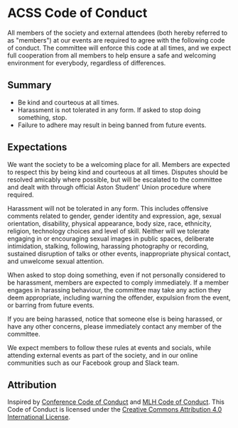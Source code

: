 # ACSS Code of Conduct

All members of the society and external attendees (both hereby referred to as "members") at our events are required to agree with the following code of conduct. The committee will enforce this code at all times, and we expect full cooperation from all members to help ensure a safe and welcoming environment for everybody, regardless of differences.

## Summary

* Be kind and courteous at all times.
* Harassment is not tolerated in any form. If asked to stop doing something, stop.
* Failure to adhere may result in being banned from future events.

## Expectations

We want the society to be a welcoming place for all. Members are expected to respect this by being kind and courteous at all times. Disputes should be resolved amicably where possible, but will be escalated to the committee and dealt with through official Aston Student' Union procedure where required.

Harassment will not be tolerated in any form. This includes offensive comments related to gender, gender identity and expression, age, sexual orientation, disability, physical appearance, body size, race, ethnicity, religion, technology choices and level of skill. Neither will we tolerate engaging in or encouraging sexual images in public spaces, deliberate intimidation, stalking, following, harassing photography or recording, sustained disruption of talks or other events, inappropriate physical contact, and unwelcome sexual attention.

When asked to stop doing something, even if not personally considered to be harassment, members are expected to comply immediately. If a member engages in harassing behaviour, the committee may take any action they deem appropriate, including warning the offender, expulsion from the event, or barring from future events.

If you are being harassed, notice that someone else is being harassed, or have any other concerns, please immediately contact any member of the committee.

We expect members to follow these rules at events and socials, while attending external events as part of the society, and in our online communities such as our Facebook group and Slack team.

## Attribution

Inspired by [Conference Code of Conduct](http://confcodeofconduct.com/) and [MLH Code of Conduct](https://static.mlh.io/docs/mlh-code-of-conduct.pdf). This Code of Conduct is licensed under the [Creative Commons Attribution 4.0 International License](https://creativecommons.org/licenses/by/4.0/).
